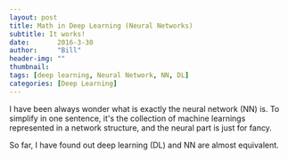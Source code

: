 ```yaml
---
layout: post
title: Math in Deep Learning (Neural Networks)
subtitle: It works!
date:       2016-3-30
author:     "Bill"
header-img: ""
thumbnail: 
tags: [deep learning, Neural Network, NN, DL]
categories: [Deep Learning]
---
```


I have been always wonder what is exactly the neural network (NN) is. To simplify in one sentence, it's 
the collection of machine learnings represented in a network structure, and the neural part is just
 for fancy. 
 

So far, I have found out deep learning (DL) and NN are almost equivalent.   